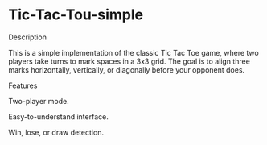 # Tic-Tac-Tou-simple


Description

This is a simple implementation of the classic Tic Tac Toe game, where two players take turns to mark spaces in a 3x3 grid. The goal is to align three marks horizontally, vertically, or diagonally before your opponent does.

Features

Two-player mode.

Easy-to-understand interface.

Win, lose, or draw detection.
